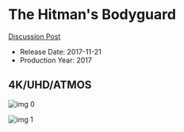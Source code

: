 # The Hitman's Bodyguard

[Discussion Post](https://www.avsforum.com/threads/bass-eq-for-filtered-movies.2995212/post-58308354)

* Release Date: 2017-11-21
* Production Year: 2017

## 4K/UHD/ATMOS

![img 0](https://i.imgur.com/EySh9x3.jpg)

![img 1](https://i.imgur.com/xqUqubH.png)

